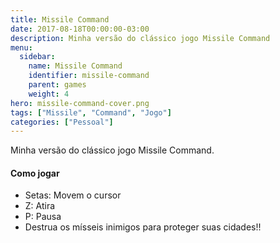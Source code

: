 ```yaml
---
title: Missile Command
date: 2017-08-18T00:00:00-03:00
description: Minha versão do clássico jogo Missile Command
menu:
  sidebar:
    name: Missile Command
    identifier: missile-command
    parent: games
    weight: 4
hero: missile-command-cover.png
tags: ["Missile", "Command", "Jogo"]
categories: ["Pessoal"]
---
```


Minha versão do clássico jogo Missile Command.
<!--more-->

<link rel="stylesheet" href="/css/game.css">

<!--
<input type="button" value="+" onclick="resize(1)">
<input type="button" value="-" onclick="resize(-1)">
-->
<div id="gamediv">
  <canvas id="game"></canvas>
</div>

<script type="text/javascript" src="/js/game_engine.js"></script>
<script type="text/javascript" src="/js/missile_command.js"></script>

#### Como jogar
* Setas: Movem o cursor
* Z: Atira
* P: Pausa
* Destrua os mísseis inimigos para proteger suas cidades!!